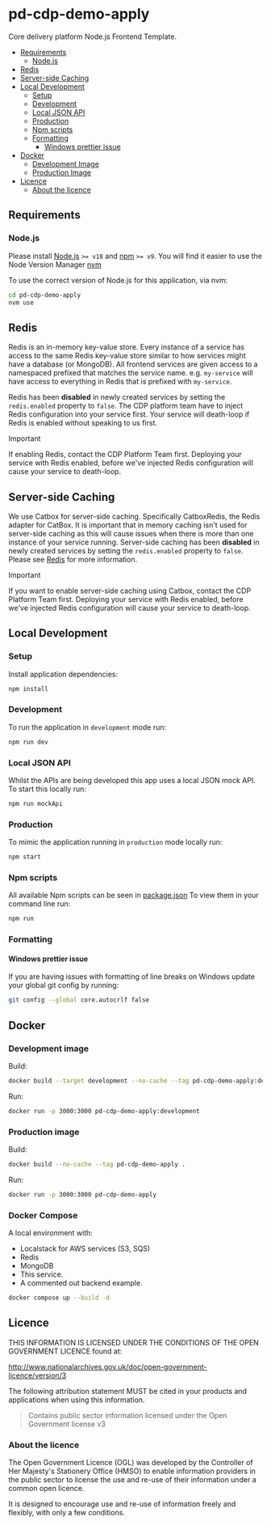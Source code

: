 # pd-cdp-demo-apply

Core delivery platform Node.js Frontend Template.

- [Requirements](#requirements)
  - [Node.js](#nodejs)
- [Redis](#redis)
- [Server-side Caching](#server-side-caching)
- [Local Development](#local-development)
  - [Setup](#setup)
  - [Development](#development)
  - [Local JSON API](#local-json-api)
  - [Production](#production)
  - [Npm scripts](#npm-scripts)
  - [Formatting](#formatting)
    - [Windows prettier issue](#windows-prettier-issue)
- [Docker](#docker)
  - [Development Image](#development-image)
  - [Production Image](#production-image)
- [Licence](#licence)
  - [About the licence](#about-the-licence)

## Requirements

### Node.js

Please install [Node.js](http://nodejs.org/) `>= v18` and [npm](https://nodejs.org/) `>= v9`. You will find it
easier to use the Node Version Manager [nvm](https://github.com/creationix/nvm)

To use the correct version of Node.js for this application, via nvm:

```bash
cd pd-cdp-demo-apply
nvm use
```

## Redis

Redis is an in-memory key-value store. Every instance of a service has access to the same Redis key-value store similar to how services might have a database (or MongoDB). All frontend services are given access to a namespaced prefixed that matches the service name. e.g. `my-service` will have access to everything in Redis that is prefixed with `my-service`.

Redis has been **disabled** in newly created services by setting the `redis.enabled` property to `false`. The CDP platform team have to inject Redis configuration into your service first. Your service will death-loop if Redis is enabled without speaking to us first.

> [!IMPORTANT]
> If enabling Redis, contact the CDP Platform Team first. Deploying your service with Redis enabled, before we've injected Redis configuration will cause your service to death-loop.

## Server-side Caching

We use Catbox for server-side caching. Specifically CatboxRedis, the Redis adapter for CatBox. It is important that in memory caching isn't used for server-side caching as this will cause issues when there is more than one instance of your service running. Server-side caching has been **disabled** in newly created services by setting the `redis.enabled` property to `false`. Please see [Redis](#redis) for more information.

> [!IMPORTANT]
> If you want to enable server-side caching using Catbox, contact the CDP Platform Team first. Deploying your service with Redis enabled, before we've injected Redis configuration will cause your service to death-loop.

## Local Development

### Setup

Install application dependencies:

```bash
npm install
```

### Development

To run the application in `development` mode run:

```bash
npm run dev
```

### Local JSON API

Whilst the APIs are being developed this app uses a local JSON mock API. To start this locally run:

```bash
npm run mockApi
```

### Production

To mimic the application running in `production` mode locally run:

```bash
npm start
```

### Npm scripts

All available Npm scripts can be seen in [package.json](./package.json)
To view them in your command line run:

```bash
npm run
```

### Formatting

#### Windows prettier issue

If you are having issues with formatting of line breaks on Windows update your global git config by running:

```bash
git config --global core.autocrlf false
```

## Docker

### Development image

Build:

```bash
docker build --target development --no-cache --tag pd-cdp-demo-apply:development .
```

Run:

```bash
docker run -p 3000:3000 pd-cdp-demo-apply:development
```

### Production image

Build:

```bash
docker build --no-cache --tag pd-cdp-demo-apply .
```

Run:

```bash
docker run -p 3000:3000 pd-cdp-demo-apply
```

### Docker Compose

A local environment with:

- Localstack for AWS services (S3, SQS)
- Redis
- MongoDB
- This service.
- A commented out backend example.

```bash
docker compose up --build -d
```

## Licence

THIS INFORMATION IS LICENSED UNDER THE CONDITIONS OF THE OPEN GOVERNMENT LICENCE found at:

<http://www.nationalarchives.gov.uk/doc/open-government-licence/version/3>

The following attribution statement MUST be cited in your products and applications when using this information.

> Contains public sector information licensed under the Open Government license v3

### About the licence

The Open Government Licence (OGL) was developed by the Controller of Her Majesty's Stationery Office (HMSO) to enable
information providers in the public sector to license the use and re-use of their information under a common open
licence.

It is designed to encourage use and re-use of information freely and flexibly, with only a few conditions.
